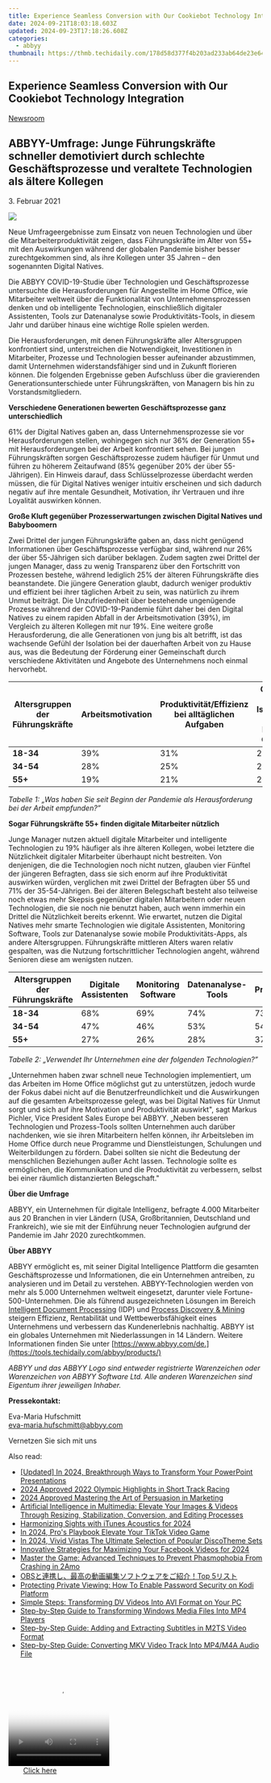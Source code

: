 ```yaml
---
title: Experience Seamless Conversion with Our Cookiebot Technology Integration
date: 2024-09-21T18:03:18.603Z
updated: 2024-09-23T17:18:26.608Z
categories:
  - abbyy
thumbnail: https://thmb.techidaily.com/178d58d377f4b203ad233ab64de23e646d3152a87cde8619a12016708a1a023a.jpg
---
```


## Experience Seamless Conversion with Our Cookiebot Technology Integration

[Newsroom](https://tools.techidaily.com/abbyy/products/)

## ABBYY-Umfrage: Junge Führungskräfte schneller demotiviert durch schlechte Geschäftsprozesse und veraltete Technologien als ältere Kollegen

3\. Februar 2021

![](https://content.abbyy.com/-/media/project/abbyy/abbyy/branchtemplates/shutterstock_1272462163_1296-x-729.jpg?h=729&iar=0&w=1296)

Neue Umfrageergebnisse zum Einsatz von neuen Technologien und über die Mitarbeiterproduktivität zeigen, dass Führungskräfte im Alter von 55+ mit den Auswirkungen während der globalen Pandemie bisher besser zurechtgekommen sind, als ihre Kollegen unter 35 Jahren – den sogenannten Digital Natives.

Die ABBYY COVID-19-Studie über Technologien und Geschäftsprozesse untersuchte die Herausforderungen für Angestellte im Home Office, wie Mitarbeiter weltweit über die Funktionalität von Unternehmensprozessen denken und ob intelligente Technologien, einschließlich digitaler Assistenten, Tools zur Datenanalyse sowie Produktivitäts-Tools, in diesem Jahr und darüber hinaus eine wichtige Rolle spielen werden.

Die Herausforderungen, mit denen Führungskräfte aller Altersgruppen konfrontiert sind, unterstreichen die Notwendigkeit, Investitionen in Mitarbeiter, Prozesse und Technologien besser aufeinander abzustimmen, damit Unternehmen widerstandsfähiger sind und in Zukunft florieren können. Die folgenden Ergebnisse geben Aufschluss über die gravierenden Generationsunterschiede unter Führungskräften, von Managern bis hin zu Vorstandsmitgliedern.

**Verschiedene Generationen bewerten Geschäftsprozesse ganz unterschiedlich**

61% der Digital Natives gaben an, dass Unternehmensprozesse sie vor Herausforderungen stellen, wohingegen sich nur 36% der Generation 55+ mit Herausforderungen bei der Arbeit konfrontiert sehen. Bei jungen Führungskräften sorgen Geschäftsprozesse zudem häufiger für Unmut und führen zu höherem Zeitaufwand (85% gegenüber 20% der über 55-Jährigen). Ein Hinweis darauf, dass Schlüsselprozesse überdacht werden müssen, die für Digital Natives weniger intuitiv erscheinen und sich dadurch negativ auf ihre mentale Gesundheit, Motivation, ihr Vertrauen und ihre Loyalität auswirken können.

**Große Kluft gegenüber Prozesserwartungen zwischen Digital Natives und Babyboomern**

Zwei Drittel der jungen Führungskräfte gaben an, dass nicht genügend Informationen über Geschäftsprozesse verfügbar sind, während nur 26% der über 55-Jährigen sich darüber beklagen. Zudem sagten zwei Drittel der jungen Manager, dass zu wenig Transparenz über den Fortschritt von Prozessen bestehe, während lediglich 25% der älteren Führungskräfte dies beanstandete. Die jüngere Generation glaubt, dadurch weniger produktiv und effizient bei ihrer täglichen Arbeit zu sein, was natürlich zu ihrem Unmut beiträgt. Die Unzufriedenheit über bestehende ungenügende Prozesse während der COVID-19-Pandemie führt daher bei den Digital Natives zu einem rapiden Abfall in der Arbeitsmotivation (39%), im Vergleich zu älteren Kollegen mit nur 19%. Eine weitere große Herausforderung, die alle Generationen von jung bis alt betrifft, ist das wachsende Gefühl der Isolation bei der dauerhaften Arbeit von zu Hause aus, was die Bedeutung der Förderung einer Gemeinschaft durch verschiedene Aktivitäten und Angebote des Unternehmens noch einmal hervorhebt.

| **Altersgruppen der Führungskräfte** | **Arbeitsmotivation** | **Produktivität/Effizienz bei alltäglichen Aufgaben** | **Gefühl der Isolation im Home Office** | **Ich empfand nichts als herausfordernd** |
| ------------------------------------ | --------------------- | ----------------------------------------------------- | --------------------------------------- | ----------------------------------------- |
| **18-34**                            | 39%                   | 31%                                                   | 28%                                     | 13%                                       |
| **34-54**                            | 28%                   | 25%                                                   | 27%                                     | 24%                                       |
| **55+**                              | 19%                   | 21%                                                   | 26%                                     | 35%                                       |

_Tabelle 1: „Was haben Sie seit Beginn der Pandemie als Herausforderung bei der Arbeit empfunden?”_

**Sogar Führungskräfte 55+ finden digitale Mitarbeiter nützlich**

Junge Manager nutzen aktuell digitale Mitarbeiter und intelligente Technologien zu 19% häufiger als ihre älteren Kollegen, wobei letztere die Nützlichkeit digitaler Mitarbeiter überhaupt nicht bestreiten. Von denjenigen, die die Technologien noch nicht nutzen, glauben vier Fünftel der jüngeren Befragten, dass sie sich enorm auf ihre Produktivität auswirken würden, verglichen mit zwei Drittel der Befragten über 55 und 71% der 35-54-Jährigen. Bei der älteren Belegschaft besteht also teilweise noch etwas mehr Skepsis gegenüber digitalen Mitarbeitern oder neuen Technologien, die sie noch nie benutzt haben, auch wenn immerhin ein Drittel die Nützlichkeit bereits erkennt. Wie erwartet, nutzen die Digital Natives mehr smarte Technologien wie digitale Assistenten, Monitoring Software, Tools zur Datenanalyse sowie mobile Produktivitäts-Apps, als andere Altersgruppen. Führungskräfte mittleren Alters waren relativ gespalten, was die Nutzung fortschrittlicher Technologien angeht, während Senioren diese am wenigsten nutzen.

| **Altersgruppen der Führungskräfte** | **Digitale Assistenten** | **Monitoring Software** | **Datenanalyse-Tools** | **Mobile Produktivitäts- Apps** |
| ------------------------------------ | ------------------------ | ----------------------- | ---------------------- | ------------------------------- |
| **18-34**                            | 68%                      | 69%                     | 74%                    | 73%                             |
| **34-54**                            | 47%                      | 46%                     | 53%                    | 54%                             |
| **55+**                              | 27%                      | 26%                     | 28%                    | 37%                             |

_Tabelle 2: „Verwendet Ihr Unternehmen eine der folgenden Technologien?”_

„Unternehmen haben zwar schnell neue Technologien implementiert, um das Arbeiten im Home Office möglichst gut zu unterstützen, jedoch wurde der Fokus dabei nicht auf die Benutzerfreundlichkeit und die Auswirkungen auf die gesamten Arbeitsprozesse gelegt, was bei Digital Natives für Unmut sorgt und sich auf ihre Motivation und Produktivität auswirkt", sagt Markus Pichler, Vice President Sales Europe bei ABBYY. „Neben besseren Technologien und Prozess-Tools sollten Unternehmen auch darüber nachdenken, wie sie ihren Mitarbeitern helfen können, ihr Arbeitsleben im Home Office durch neue Programme und Dienstleistungen, Schulungen und Weiterbildungen zu fördern. Dabei sollten sie nicht die Bedeutung der menschlichen Beziehungen außer Acht lassen. Technologie sollte es ermöglichen, die Kommunikation und die Produktivität zu verbessern, selbst bei einer räumlich distanzierten Belegschaft."

**Über die Umfrage**

ABBYY, ein Unternehmen für digitale Intelligenz, befragte 4.000 Mitarbeiter aus 20 Branchen in vier Ländern (USA, Großbritannien, Deutschland und Frankreich), wie sie mit der Einführung neuer Technologien aufgrund der Pandemie im Jahr 2020 zurechtkommen.

**Über ABBYY**

ABBYY ermöglicht es, mit seiner Digital Intelligence Plattform die gesamten Geschäftsprozesse und Informationen, die ein Unternehmen antreiben, zu analysieren und im Detail zu verstehen. ABBYY-Technologien werden von mehr als 5.000 Unternehmen weltweit eingesetzt, darunter viele Fortune-500-Unternehmen. Die als führend ausgezeichneten Lösungen im Bereich [Intelligent Document Processing](https://tools.techidaily.com/abbyy/products/) (IDP) und [Process Discovery & Mining](https://tools.techidaily.com/abbyy/products/) steigern Effizienz, Rentabilität und Wettbewerbsfähigkeit eines Unternehmens und verbessern das Kundenerlebnis nachhaltig. ABBYY ist ein globales Unternehmen mit Niederlassungen in 14 Ländern. Weitere Informationen finden Sie unter [https://www.abbyy.com/de.](https://tools.techidaily.com/abbyy/products/)

_ABBYY und das ABBYY Logo sind entweder registrierte Warenzeichen oder Warenzeichen von ABBYY Software Ltd. Alle anderen Warenzeichen sind Eigentum ihrer jeweiligen Inhaber._

**Pressekontakt:**

Eva-Maria Hufschmitt  
[eva-maria.hufschmitt@abbyy.com](https://tools.techidaily.com/abbyy/products/)  
  
Vernetzen Sie sich mit uns

<ins class="adsbygoogle"
     style="display:block"
     data-ad-format="autorelaxed"
     data-ad-client="ca-pub-7571918770474297"
     data-ad-slot="1223367746"></ins>

<ins class="adsbygoogle"
     style="display:block"
     data-ad-client="ca-pub-7571918770474297"
     data-ad-slot="8358498916"
     data-ad-format="auto"
     data-full-width-responsive="true"></ins>

<span class="atpl-alsoreadstyle">Also read:</span>
<div><ul>
<li><a href="https://visual-screen-recording.techidaily.com/updated-in-2024-breakthrough-ways-to-transform-your-powerpoint-presentations/"><u>[Updated] In 2024, Breakthrough Ways to Transform Your PowerPoint Presentations</u></a></li>
<li><a href="https://article-posts.techidaily.com/2024-approved-2022-olympic-highlights-in-short-track-racing/"><u>2024 Approved 2022 Olympic Highlights in Short Track Racing</u></a></li>
<li><a href="https://vp-tips.techidaily.com/2024-approved-mastering-the-art-of-persuasion-in-marketing/"><u>2024 Approved Mastering the Art of Persuasion in Marketing</u></a></li>
<li><a href="https://discover-best.techidaily.com/artificial-intelligence-in-multimedia-elevate-your-images-and-videos-through-resizing-stabilization-conversion-and-editing-processes/"><u>Artificial Intelligence in Multimedia: Elevate Your Images & Videos Through Resizing, Stabilization, Conversion, and Editing Processes</u></a></li>
<li><a href="https://some-knowledge.techidaily.com/harmonizing-sights-with-itunes-acoustics-for-2024/"><u>Harmonizing Sights with iTunes Acoustics for 2024</u></a></li>
<li><a href="https://extra-guidance.techidaily.com/in-2024-pros-playbook-elevate-your-tiktok-video-game/"><u>In 2024, Pro's Playbook Elevate Your TikTok Video Game</u></a></li>
<li><a href="https://discord-videos.techidaily.com/in-2024-vivid-vistas-the-ultimate-selection-of-popular-discotheme-sets/"><u>In 2024, Vivid Vistas The Ultimate Selection of Popular DiscoTheme Sets</u></a></li>
<li><a href="https://facebook-video-recording.techidaily.com/innovative-strategies-for-maximizing-your-facebook-videos-for-2024/"><u>Innovative Strategies for Maximizing Your Facebook Videos for 2024</u></a></li>
<li><a href="https://win-able.techidaily.com/master-the-game-advanced-techniques-to-prevent-phasmophobia-from-crashing-in-2amo/"><u>Master the Game: Advanced Techniques to Prevent Phasmophobia From Crashing in 2Amo</u></a></li>
<li><a href="https://solve-info.techidaily.com/obstop-5/"><u>OBSと連携し、最高の動画編集ソフトウェアをご紹介！Top 5リスト</u></a></li>
<li><a href="https://solve-info.techidaily.com/protecting-private-viewing-how-to-enable-password-security-on-kodi-platform/"><u>Protecting Private Viewing: How To Enable Password Security on Kodi Platform</u></a></li>
<li><a href="https://solve-info.techidaily.com/simple-steps-transforming-dv-videos-into-avi-format-on-your-pc/"><u>Simple Steps: Transforming DV Videos Into AVI Format on Your PC</u></a></li>
<li><a href="https://solve-info.techidaily.com/step-by-step-guide-to-transforming-windows-media-files-into-mp4-players/"><u>Step-by-Step Guide to Transforming Windows Media Files Into MP4 Players</u></a></li>
<li><a href="https://solve-info.techidaily.com/step-by-step-guide-adding-and-extracting-subtitles-in-m2ts-video-format/"><u>Step-by-Step Guide: Adding and Extracting Subtitles in M2TS Video Format</u></a></li>
<li><a href="https://solve-info.techidaily.com/step-by-step-guide-converting-mkv-video-track-into-mp4m4a-audio-file/"><u>Step-by-Step Guide: Converting MKV Video Track Into MP4/M4A Audio File</u></a></li>
</ul></div>

<!-- affiliate ads begin -->
<span id="1374819">
					<video width="200" height="200" style="cursor:pointer"
           poster="//a.impactradius-go.com/display-clicktoplayimage/1374819.png"
           onclick="if(!this.playClicked){this.play();this.setAttribute('controls',true);this.playClicked=true;}">
	   <source src="//a.impactradius-go.com/display-ad/15852-1374819">
	   <img src="//a.impactradius-go.com/display-clicktoplayimage/1374819.png" style="border: none; height: 100%; width: 100%; object-fit: contain">
	</video>
	<div style="width:125px;text-align:center"><a href="javascript:window.open(decodeURIComponent('https%3A%2F%2Fthefitville.pxf.io%2Fc%2F5597632%2F1374819%2F15852'), '_blank');void(0);">Click here</a></div>
</span>
<img height="0" width="0" src="https://imp.pxf.io/i/5597632/1374819/15852" style="position:absolute;visibility:hidden;" border="0" />
<!-- affiliate ads end -->

